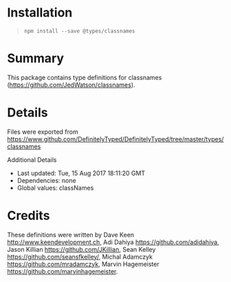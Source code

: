 # Installation
> `npm install --save @types/classnames`

# Summary
This package contains type definitions for classnames (https://github.com/JedWatson/classnames).

# Details
Files were exported from https://www.github.com/DefinitelyTyped/DefinitelyTyped/tree/master/types/classnames

Additional Details
 * Last updated: Tue, 15 Aug 2017 18:11:20 GMT
 * Dependencies: none
 * Global values: classNames

# Credits
These definitions were written by Dave Keen <http://www.keendevelopment.ch>, Adi Dahiya <https://github.com/adidahiya>, Jason Killian <https://github.com/JKillian>, Sean Kelley <https://github.com/seansfkelley/>, Michal Adamczyk <https://github.com/mradamczyk>, Marvin Hagemeister <https://github.com/marvinhagemeister>.
